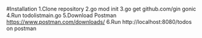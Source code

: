 #Installation
1.Clone repository
2.go mod init
3.go get github.com/gin gonic
4.Run todolistmain.go
5.Download Postman https://www.postman.com/downloads/
6.Run http://localhost:8080/todos on postman


